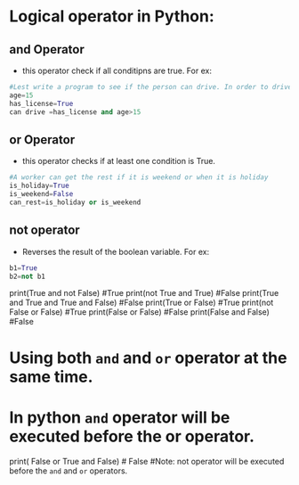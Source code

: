 # Logical operator in Python:
## and Operator
- this operator check if all conditipns are true. For ex:
```py
#Lest write a program to see if the person can drive. In order to drive the person has to be 16 years old and they must have a valid license
age=15
has_license=True
can drive =has_license and age>15
```

## or Operator
- this operator checks if at least one condition is True.
```py
#A worker can get the rest if it is weekend or when it is holiday
is_holiday=True
is_weekend=False
can_rest=is_holiday or is_weekend
```

## not operator
- Reverses the result of the boolean variable. For ex:
```py
b1=True
b2=not b1
```

print(True and not False) #True
print(not True and True) #False
print(True and True and True and False) #False
print(True or False) #True
print(not False or False) #True
print(False or False) #False
print(False and False) #False

# Using both `and` and `or` operator at the same time.
# In python `and` operator will be executed before the or operator. 
print( False or True and False) #  False
#Note: not operator will be executed before the `and` and `or` operators.


